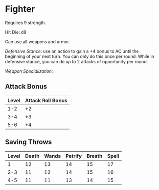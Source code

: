 # Fighter
Requires 9 strength.

Hit Die: d8

Can use all weapons and armor.

*Defensive Stance*: use an action to gain a +4 bonus to AC until the beginning of your next turn. You can only do this once per round. While in defensive stance, you can do up to 2 attacks of opportunity per round.

*Weapon Specialization*:

## Attack Bonus
| Level | Attack Roll Bonus |
|-------|-------------------|
| 1-2   | +2                |
| 3-4   | +3                |
| 5-6   | +4                |

## Saving Throws
| Level | Death | Wands | Petrify | Breath | Spell |
|-------|-------|-------|---------|--------|-------|
| 1     | 12    | 13    | 14      | 15     | 17    |
| 2-3   | 11    | 12    | 14      | 15     | 16    |
| 4-5   | 11    | 11    | 13      | 14     | 15    |
